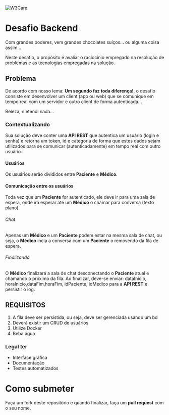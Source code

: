 ![W3Care](https://w3.care/assets/images/w3care-logo-4.svg)

# Desafio Backend
Com grandes poderes, vem grandes chocolates suíços... ou alguma coisa assim...


Neste desafio, o propósito é avaliar o raciocínio empregado na resolução de problemas e as tecnologias empregadas na solução.

## Problema
De acordo com nosso lema: **Um segundo faz toda diferença!**, o desafio consiste em desenvolver um client (app ou web) que se comunique em tempo real com um servidor e outro client de forma autenticada...


Beleza, n etendi nada...


### Contextualizando
Sua solução deve conter uma **API REST** que autentica um usuário (login e senha) e retorna um token, id e categoria de forma que estes dados sejam utilizados para se comunicar (autenticadamente) em tempo real com outro usuário.


#### Usuários
Os usuários serão divididos entre **Paciente** e **Médico**. 

#### Comunicação entre os usuários
Toda vez que um **Paciente** for autenticado, ele deve ir para uma sala de espera, onde irá esperar até um **Médico** o chamar para conversa (texto plano).

###### Chat
Apenas um **Médico** e um **Paciente** podem estar na mesma sala de chat, ou seja, o **Médico** incia a conversa com um **Paciente** o removendo da fila de espera.

###### Finalizando
O **Médico** finalizará a sala de chat desconectando o **Paciente** atual e chamando o próximo da fila. Ao finalizar, deve-se enviar: dataInicio, horaInicio,dataFim,horaFim, idPaciente, idMedico para a **API REST** e persistir o log.


## REQUISITOS
1. A fila deve ser persistida, ou seja, deve ser gerenciada usando um bd
2. Deverá existir um CRUD de usuários
3. Utilize Docker
4. Beba água


### Legal ter
* Interface gráfica
* Documentação
* Testes automatizados

# Como submeter
Faça um fork deste repositório e quando finalizar, faça um **pull request** com o seu nome.
